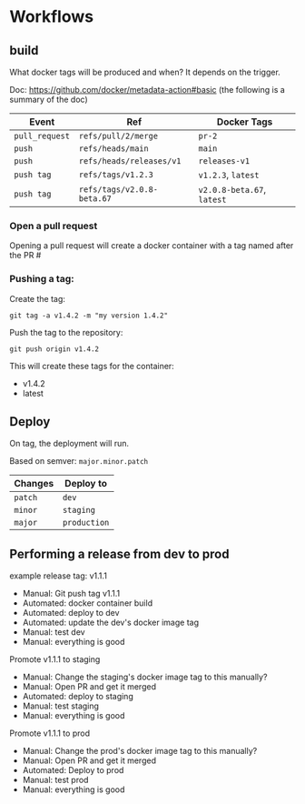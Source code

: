 # Workflows

## build

What docker tags will be produced and when?  It depends on the trigger.  

Doc: https://github.com/docker/metadata-action#basic (the following is a summary of the doc)

| Event           | Ref                           | Docker Tags                         |
|-----------------|-------------------------------|-------------------------------------|
| `pull_request`  | `refs/pull/2/merge`           | `pr-2`                              |
| `push`          | `refs/heads/main`             | `main`                              |
| `push`          | `refs/heads/releases/v1`      | `releases-v1`                       |
| `push tag`      | `refs/tags/v1.2.3`            | `v1.2.3`, `latest`                  |
| `push tag`      | `refs/tags/v2.0.8-beta.67`    | `v2.0.8-beta.67`, `latest`          |

### Open a pull request
Opening a pull request will create a docker container with a tag named after the PR #

### Pushing a tag:

Create the tag:
```
git tag -a v1.4.2 -m "my version 1.4.2"
```

Push the tag to the repository:
```
git push origin v1.4.2
```

This will create these tags for the container:
* v1.4.2
* latest

## Deploy
On tag, the deployment will run.

Based on semver: `major.minor.patch`

| Changes         | Deploy to              | 
|-----------------|------------------------|
| `patch`         | `dev`                  |
| `minor`         | `staging`              |
| `major`         | `production`           |


## Performing a release from dev to prod

example release tag: v1.1.1
* Manual: Git push tag v1.1.1
* Automated: docker container build
* Automated: deploy to dev
* Automated: update the dev's docker image tag
* Manual: test dev
* Manual: everything is good

Promote v1.1.1 to staging
* Manual: Change the staging's docker image tag to this manually?
* Manual: Open PR and get it merged
* Automated: deploy to staging
* Manual: test staging
* Manual: everything is good

Promote v1.1.1 to prod
* Manual: Change the prod's docker image tag to this manually?
* Manual: Open PR and get it merged
* Automated: Deploy to prod
* Manual: test prod
* Manual: everything is good
